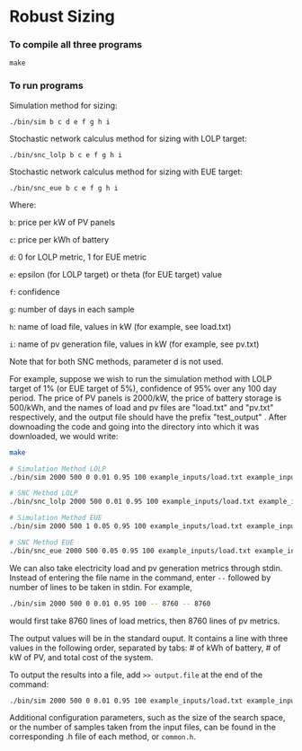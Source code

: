 # Robust Sizing

### To compile all three programs
```
make
```

### To run programs
Simulation method for sizing:
```
./bin/sim b c d e f g h i
```

Stochastic network calculus method for sizing with LOLP target:
```
./bin/snc_lolp b c e f g h i
```

Stochastic network calculus method for sizing with EUE target:
```
./bin/snc_eue b c e f g h i
```

Where:

`b`: price per kW of PV panels

`c`: price per kWh of battery

`d`: 0 for LOLP metric, 1 for EUE metric

`e`: epsilon (for LOLP target) or theta (for EUE target) value

`f`: confidence 

`g`: number of days in each sample

`h`: name of load file, values in kW (for example, see load.txt)

`i`: name of pv generation file, values in kW (for example, see pv.txt)

Note that for both SNC methods, parameter d is not used.

For example, suppose we wish to run the simulation method with LOLP target of 1% (or EUE target of 5%), confidence of 95% over any 100 day period. The price of PV panels is 2000/kW, the price of battery storage is 500/kWh, and the names of load and pv files are "load.txt" and "pv.txt" respectively, and the output file should have the prefix "test_output" . After downoading the code and going into the directory into which it was downloaded, we would write:
```bash
make

# Simulation Method LOLP
./bin/sim 2000 500 0 0.01 0.95 100 example_inputs/load.txt example_inputs/pv.txt

# SNC Method LOLP
./bin/snc_lolp 2000 500 0.01 0.95 100 example_inputs/load.txt example_inputs/pv.txt

# Simulation Method EUE
./bin/sim 2000 500 1 0.05 0.95 100 example_inputs/load.txt example_inputs/pv.txt

# SNC Method EUE
./bin/snc_eue 2000 500 0.05 0.95 100 example_inputs/load.txt example_inputs/pv.txt
```

We can also take electricity load and pv generation metrics through stdin. Instead of entering the file name in the command, enter `--` followed by number of lines to be taken in stdin. For example,
```bash
./bin/sim 2000 500 0 0.01 0.95 100 -- 8760 -- 8760
```
would first take 8760 lines of load metrics, then 8760 lines of pv metrics.

The output values will be in the standard ouput. It contains a line with three values in the following order, separated by tabs: # of kWh of battery, # of kW of PV, and total cost of the system.

To output the results into a file, add `>> output.file` at the end of the command:
```bash
./bin/sim 2000 500 0 0.01 0.95 100 example_inputs/load.txt example_inputs/pv.txt >> results/output.txt
```

Additional configuration parameters, such as the size of the search space, or the number of samples taken from the input files, can be found in the corresponding .h file of each method, or `common.h`.
